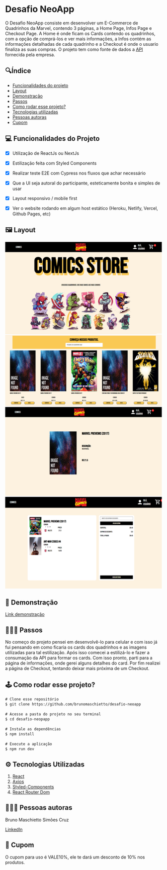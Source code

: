 # **Desafio NeoApp**

O Desafio NeoApp consiste em desenvolver um E-Commerce de Quadrinhos da Marvel, contendo 3 páginas, a Home Page, Infos Page e Checkout Page. A Home é onde ficam os Cards contendo os quadrinhos, com a opção de comprá-los e ver mais informações, a Infos contém as informações detalhadas de cada quadrinho e a Checkout é onde o usuario finaliza as suas compras. O projeto tem como fonte de dados a <a href="https://gateway.marvel.com:443/v1/public/comics">API</a> fornecida pela empresa.

## 🔍**Índice**
* [Funcionalidades do projeto](#-funcionalidades-do-projeto)
* [Layout](#-layout)
* [Demonstração](#-demonstração)
* [Passos](#-passos)
* [Como rodar esse projeto?](#-como-rodar-esse-projeto?)
* [Tecnologias utilizadas](#-tecnologias-utilizadas)
* [Pessoas autoras](#-pessoas-autoras)
* [Cupom](#-cupom)


## 💻 **Funcionalidades do Projeto**
- [x] Utilização de ReactJs ou NextJs
- [x] Estilização feita com Styled Components
- [x] Realizar teste E2E com Cypress nos fluxos que achar necessário
- [x] Que a UI seja autoral do participante, esteticamente bonita e simples de usar
- [x] Layout responsivo / mobile first
- [x] Ver o website rodando em algum host estático (Heroku, Netlify, Vercel, Github Pages, etc)


## 🖼 **Layout**
![pagina-inicial](./src/assets/paginaInicial.png)
![pagina-cards](./src/assets/paginaCards.png)
![pagina-infos](./src/assets/paginaInfos.png)
![pagina-carrinho](./src/assets/paginaCarrinho.png)

## 🎯 **Demonstração**
[Link demonstração](https://desafio-neoapp.vercel.app/)

## 👨🏻‍🏫 **Passos**

No começo do projeto pensei em desenvolvê-lo para celular e com isso já fui pensando em como ficaria os cards dos quadrinhos e as imagens utilizadas para tal estilização. Após isso comecei a estilizá-lo e fazer a consumação da API para formar os cards. Com isso pronto, parti para a página de informações, onde gerei alguns detalhes do card. Por fim realizei a página de Checkout, tentando deixar mais próxima de um Checkout.

## 🕹 **Como rodar esse projeto?**

```
# Clone esse repositório
$ git clone https://github.com/brunomaschietto/desafio-neoapp

# Acesse a pasta do projeto no seu terminal
$ cd desafio-neopapp

# Instale as dependências
$ npm install

# Execute a aplicação
$ npm run dev
```


## ⚙️ **Tecnologias Utilizadas**

1. [React](https://pt-br.reactjs.org/)
2. [Axios](https://axios-http.com/ptbr/docs/intro)
3. [Styled-Components](https://styled-components.com/)
4. [React Router Dom](https://reactrouter.com/en/main)

## 👩🏻‍💻 **Pessoas autoras**

<p>Bruno Maschietto Simões Cruz</p>

[LinkedIn](https://www.linkedin.com/in/bruno-maschietto/)

## 📎 **Cupom**

O cupom para uso é VALE10%, ele te dará um desconto de 10% nos produtos.
